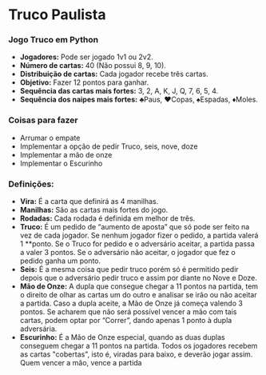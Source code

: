 # Truco Paulista
 ### Jogo Truco em Python

- **Jogadores:** Pode ser jogado 1v1 ou 2v2.
- **Número de cartas:** 40 (Não possui 8, 9, 10).
- **Distribuição de cartas:** Cada jogador recebe três cartas.
- **Objetivo:** Fazer 12 pontos para ganhar.
- **Sequência das cartas mais fortes:** 3, 2, A, K, J, Q, 7, 6, 5, 4.
- **Sequência dos naipes mais fortes:** ♣Paus, ♥Copas, ♠Espadas, ♦Moles.

### Coisas para fazer

- Arrumar o empate
- Implementar a opção de pedir Truco, seis, nove, doze
- Implementar a mão de onze
- Implementar o Escurinho

 ### Definições:

- **Vira:** É a carta que definirá as 4 manilhas.
- **Manilhas:** São as cartas mais fortes do jogo.
- **Rodadas:** Cada rodada é definida em melhor de três.
- **Truco:** É um pedido de “aumento de aposta” que só pode ser feito na vez de cada jogador. Se nenhum jogador fizer o pedido, a partida valerá 1 **ponto. Se o Truco for pedido e o adversário aceitar, a partida passa a valer 3 pontos. Se o adversário não aceitar, o jogador que fez o pedido ganha um ponto.
- **Seis:** É a mesma coisa que pedir truco porém só é permitido pedir depois que o adversário pedir truco e assim por diante no Nove e Doze.
- **Mão de Onze:** A dupla que consegue chegar a 11 pontos na partida, tem o direito de olhar as cartas um do outro e analisar se irão ou não aceitar a partida. Caso a dupla aceite, a Mão de Onze já começa valendo 3 pontos. Se acharem que não será possível vencer a mão com tais cartas, podem optar por “Correr”, dando apenas 1 ponto à dupla adversária.
- **Escurinho:** É a Mão de Onze especial, quando as duas duplas conseguem chegar a 11 pontos na partida. Todos os jogadores recebem as cartas "cobertas", isto é, viradas para baixo, e deverão jogar assim. Quem vencer a mão, vence a partida
